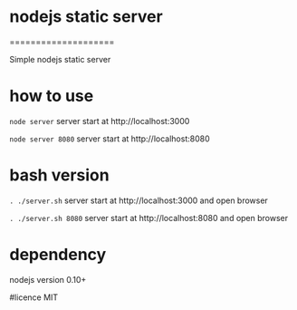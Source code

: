 # nodejs static server
====================

Simple nodejs static server


# how to use
`node server` server start at http://localhost:3000

`node server 8080` server start at http://localhost:8080

# bash version
`. ./server.sh` server start at http://localhost:3000 and open browser

`. ./server.sh 8080` server start at http://localhost:8080 and open browser

# dependency
nodejs version 0.10+

#licence MIT
